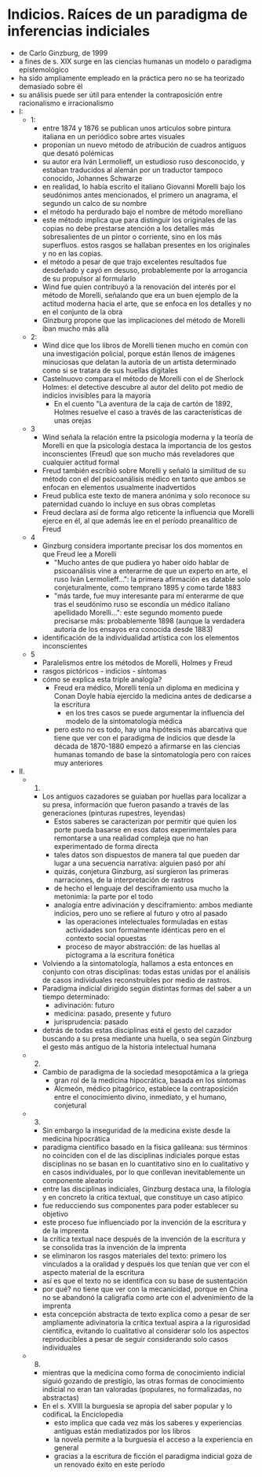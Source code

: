 # Indicios. Raíces de un paradigma de inferencias indiciales
- de Carlo Ginzburg, de 1999
- a fines de s. XIX surge en las ciencias humanas un modelo o paradigma epistemológico 
- ha sido ampliamente empleado en la práctica pero no se ha teorizado demasiado sobre él
- su análisis puede ser útil para entender la contraposición entre racionalismo e irracionalismo
- I:
  - 1: 
     - entre 1874 y 1876 se publican unos artículos sobre pintura italiana en un periódico sobre artes visuales
     - proponían un nuevo método de atribución de cuadros antiguos que desató polémicas
     - su autor era Iván Lermolieff, un estudioso ruso desconocido, y estaban traducidos al alemán por un traductor tampoco conocido, Johannes Schwarze
     - en realidad, lo había escrito el italiano Giovanni Morelli bajo los seudónimos antes mencionados, el primero un anagrama, el segundo un calco de su nombre
     - el método ha perdurado bajo el nombre de método morelliano
     - este método implica que para distinguir los originales de las copias no debe prestarse atención a los detalles más sobresalientes de un pintor o corriente, sino en los más superfluos. estos rasgos se hallaban presentes en los originales y no en las copias.
     - el método a pesar de que trajo excelentes resultados fue desdeñado y cayó en desuso, probablemente por la arrogancia de su propulsor al formularlo
     - Wind fue quien contribuyó a la renovación del interés por el método de Morelli, señalando que era un buen ejemplo de la actitud moderna hacia el arte, que se enfoca en los detalles y no en el conjunto de la obra
     - Ginzburg propone que las implicaciones del método de Morelli iban mucho más allá
   - 2:
     - Wind dice que los libros de Morelli tienen mucho en común con una investigación policial, porque están llenos de imágenes minuciosas que delatan la autoría de un artista determinado como si se tratara de sus huellas digitales
     - Castelnuovo compara el método de Morelli con el de Sherlock Holmes: el detective descubre al autor del delito pot medio de indicios invisibles para la mayoría
       - En el cuento "La aventura de la caja de cartón de 1892, Holmes resuelve el caso a través de las características de unas orejas
   - 3
       - Wind señala la relación entre la psicología moderna y la teoría de Morelli en que la psicología destaca la importancia de los gestos inconscientes (Freud) que son mucho más reveladores que cualquier actitud formal 
       - Freud también escribió sobre Morelli y señaló la similitud de su método con el del psicoanálisis médico en tanto que ambos se enfocan en elementos usualmente inadvertidos
       - Freud publica este texto de manera anónima y solo reconoce su paternidad cuando lo incluye en sus obras completas
       - Freud declara así de forma algo reticente la influencia que Morelli ejerce en él, al que además lee en el período preanalítico de Freud
    - 4
       - Ginzburg considera importante precisar los dos momentos en que Freud lee a Morelli
         - "Mucho antes de que pudiera yo haber oído hablar de psicoanálisis vine a enterarme de que un experto en arte, el ruso Iván Lermolieff...": la primera afirmación es datable solo conjeturalmente, como temprano 1895 y como tarde 1883
         - "más tarde, fue muy interesante para mí enterarme de que tras el seudónimo ruso se escondía un médico italiano apellidado Morelli...": este segundo momento puede precisarse más: probablemente 1898 (aunque la verdadera autoría de los ensayos era conocida desde 1883)
       - identificación de la individualidad artística con los elementos inconscientes
    - 5
       - Paralelismos entre los métodos de Morelli, Holmes y Freud
       - rasgos pictóricos - indicios - síntomas
       - cómo se explica esta triple analogía?
         - Freud era médico, Morelli tenía un diploma en medicina y Conan Doyle había ejercido la medicina antes de dedicarse a la escritura
           - en los tres casos se puede argumentar la influencia del modelo de la sintomatología médica
         - pero esto no es todo, hay una hipótesis más abarcativa que tiene que ver con el paradigma de indicios que desde la década de 1870-1880 empezó a afirmarse en las ciencias humanas tomando de base la sintomatología pero con raíces muy anteriores
 - II.
   - 1.   
     - Los antiguos cazadores se guiaban por huellas para localizar a su presa, información que fueron pasando a través de las generaciones (pinturas rupestres, leyendas)
       - Estos saberes se caracterizan por permitir que quien los porte pueda basarse en esos datos experimentales para remontarse a una realidad compleja que no han experimentado de forma directa
       - tales datos son dispuestos de manera tal que pueden dar lugar a una secuencia narrativa: alguien pasó por ahí
       - quizás, conjetura Ginzburg, así surgieron las primeras narraciones, de la interpretación de rastros
       - de hecho el lenguaje del desciframiento usa mucho la metonimia: la parte por el todo
       - analogía entre adivinación y desciframiento: ambos mediante indicios, pero uno se refiere al futuro y otro al pasado
         - las operaciones intelectuales formuladas en estas actividades son formalmente idénticas pero en el contexto social opuestas
         - proceso de mayor abstracción: de las huellas al pictograma a la escritura fonética
     - Volviendo a la sintomatología, hallamos a esta entonces en conjunto con otras disciplinas: todas estas unidas por el análisis de casos individuales reconstruibles por medio de rastros.
     - Paradigma indicial dirigido según distintas formas del saber a un tiempo determinado:
       - adivinación: futuro
       - medicina: pasado, presente y futuro
       - jurisprudencia: pasado
     - detrás de todas estas disciplinas está el gesto del cazador buscando a su presa mediante una huella, o sea según Ginzburg el gesto más antiguo de la historia intelectual humana
   - 2.
     - Cambio de paradigma de la sociedad mesopotámica a la griega
       - gran rol de la medicina hipocrática, basada en los síntomas
       - Alcmeón, médico pitagórico, establece la contraposición entre el conocimiento divino, inmediato, y el humano, conjetural
   - 3. 
     - Sin embargo la inseguridad de la medicina existe desde la medicina hipocrática
     - paradigma científico basado en la física galileana: sus términos no coinciden con el de las disciplinas indiciales porque estas disciplinas no se basan en lo cuantitativo sino en lo cualitativo y en casos individuales, por lo que conllevan inevitablemente un componente aleatorio
     - entre las disciplinas indiciales, Ginzburg destaca una, la filología y en concreto la crítica textual, que constituye un caso atípico
     - fue reducciendo sus componentes para poder establecer su objetivo
     - este proceso fue influenciado por la invención de la escritura y de la imprenta
     - la crítica textual nace después de la invención de la escritura y se consolida tras la invención de la imprenta
     - se eliminaron los rasgos materiales del texto: primero los vinculados a la oralidad y después los que tenían que ver con el aspecto material de la escritura
     - así es que el texto no se identifica con su base de sustentación
     - por qué? no tiene que ver con la mecanicidad, porque en China no se abandonó la caligrafía como arte con el advenimiento de la imprenta
     - esta concepción abstracta de texto explica como a pesar de ser ampliamente adivinatoria la crítica textual aspira a la rigurosidad científica, evitando lo cualitativo al considerar solo los aspectos reproducibles a pesar de seguir considerando solo casos individuales
   - 8. 
     - mientras que la medicina como forma de conocimiento indicial siguió gozando de prestigio, las otras formas de conocimiento indicial no eran tan valoradas (populares, no formalizadas, no abstractas)
     - En el s. XVIII la burguesía se apropia del saber popular y lo codificaL la Enciclopedia
       - esto implica que cada vez más los saberes y experiencias antiguas están mediatizados por los libros
       - la novela permite a la burguesía el acceso a la experiencia en general
       - gracias a la escritura de ficción el paradigma indicial goza de un renovado éxito en este período